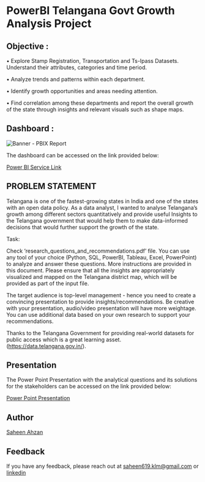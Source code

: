 # PowerBI Telangana Govt Growth Analysis Project

## Objective :

• Explore Stamp Registration, Transportation and Ts-Ipass Datasets. Understand their attributes, categories and time period.

• Analyze trends and patterns within each department.

• Identify growth opportunities and areas needing attention.

• Find correlation among these departments and report the overall growth of the state through insights and relevant visuals such as shape maps.

## Dashboard :

![Banner - PBIX Report](https://github.com/saheen619/PowerBI-Telangana-Govt-Growth-Analysis/blob/main/misc/Banner/Banner.jpg?raw=true)   

The dashboard can be accessed on the link provided below:

[Power BI Service Link](https://app.powerbi.com/view?r=eyJrIjoiMDYwMjAxZjctMTMxNi00ZTRmLWI5NTMtOWQwODBlNDJiNjVmIiwidCI6ImRmODY3OWNkLWE4MGUtNDVkOC05OWFjLWM4M2VkN2ZmOTVhMCJ9&pageName=ReportSection)

## PROBLEM STATEMENT

Telangana is one of the fastest-growing states in India and one of the states with an open data policy. As a data analyst, I wanted to analyse Telangana’s growth among different sectors quantitatively and provide useful Insights to the Telangana government that would help them to make data-informed decisions that would further support the growth of the state.

Task:

Check ‘research_questions_and_recommendations.pdf’ file. You can use any tool of your choice (Python, SQL, PowerBI, Tableau, Excel, PowerPoint) to analyze and answer these questions. More instructions are provided in this document.
Please ensure that all the insights are appropriately visualized and mapped on the Telangana district map, which will be provided as part of the input file. 

The target audience is top-level management - hence you need to create a convincing presentation to provide insights/recommendations. Be creative with your presentation, audio/video presentation will have more weightage. You can use additional data based on your own research to support your recommendations.

Thanks to the Telangana Government for providing real-world datasets for public access which is a great learning asset. (https://data.telangana.gov.in/). 


## Presentation

The Power Point Presentation with the analytical questions and its solutions for the stakeholders can be accessed on the link provided below:

[Power Point Presentation](https://github.com/saheen619/PowerBI-Telangana-Govt-Growth-Analysis/raw/main/Telangana%20Govt%20Growth%20Analysis%20-%20Power%20Point.pptx)



## Author

[Saheen Ahzan](https://github.com/saheen619)


## Feedback

If you have any feedback, please reach out at saheen619.klm@gmail.com or [linkedin](https://www.linkedin.com/in/saheenahzan/)
